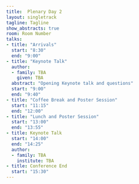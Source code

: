 ```yaml
---
title:  Plenary Day 2
layout: singletrack
tagline: Tagline
show_abstracts: true
room: Room Number
talks:
- title: "Arrivals"
  start: "8:30"
  end: "9:00"
- title: "Keynote Talk"
  author:
  - family: TBA
    given: TBA
  abstract: "Opening Keynote talk and questions"
  start: "9:00"
  end: "9:40"
- title: "Coffee Break and Poster Session"
  start: "11:15"
  end: "12:00"
- title: "Lunch and Poster Session"
  start: "13:00"
  end: "13:55"
- title: Keynote Talk
  start: "14:00"
  end: "14:25"
  author:
  - family: TBA
    institute: TBA
- title: Conference End
  start: "15:30"
---
```



